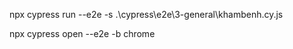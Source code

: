 <p> npx cypress run --e2e -s .\cypress\e2e\3-general\khambenh.cy.js</p>
<p>npx cypress open --e2e -b chrome</p>